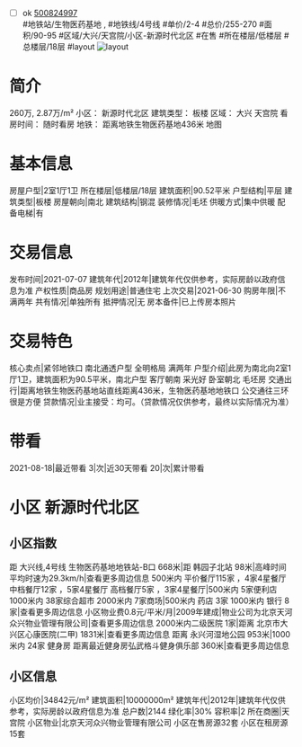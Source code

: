 - [ ] ok [500824997](https://bj.5i5j.com/ershoufang/500824997.html)  
 #地铁站/生物医药基地 ,  #地铁线/4号线
#单价/2-4 #总价/255-270 #面积/90-95   #区域/大兴/天宫院/小区-新源时代北区 #在售 #所在楼层/低楼层 #总楼层/18层 #layout 
![layout](http://image2a.5i5j.com/scm/HOUSE_CUSTOMER/2335ed75d63949c59c76cdd3fc96fb4c.jpg_P5.jpg) 
# 简介 
 260万,  2.87万/m² 
小区： 新源时代北区
建筑类型： 板楼
区域： 大兴 天宫院
看房时间： 随时看房
地铁： 距离地铁生物医药基地436米 地图
# 基本信息 
 房屋户型|2室1厅1卫
所在楼层|低楼层/18层
建筑面积|90.52平米
户型结构|平层
建筑类型|板楼
房屋朝向|南北
建筑结构|钢混
装修情况|毛坯
供暖方式|集中供暖
配备电梯|有
# 交易信息 
 发布时间|2021-07-07
建筑年代|2012年|建筑年代仅供参考，实际房龄以政府信息为准
产权性质|商品房
规划用途|普通住宅
上次交易|2021-06-30
购房年限|不满两年
共有情况|单独所有
抵押情况|无
房本备件|已上传房本照片
# 交易特色 
 核心卖点|紧邻地铁口 南北通透户型  全明格局  满两年
户型介绍|此房为南北向2室1厅1卫，建筑面积为90.5平米，南北户型  客厅朝南 采光好 卧室朝北  毛坯房
交通出行|距离地铁生物医药基地站直线距离436米，生物医药基地地铁口  公交通往三环 很是方便
贷款情况|业主接受：均可。（贷款情况仅供参考，最终以实际情况为准）
# 带看 
 2021-08-18|最近带看	 3|次|近30天带看	 20|次|累计带看
# 小区 新源时代北区
## 小区指数 
 距 大兴线,4号线 生物医药基地地铁站-B口 668米|距 韩园子北站 98米|高峰时间平均时速为29.3km/h|查看更多周边信息
500米内 平价餐厅115家 ，4家4星餐厅
中档餐厅12家 ，5家4星餐厅
高档餐厅5家 ，3家4星餐厅|500米内 5家便利店
1000米内 38家综合超市
2000米内 7家商场|500米内 药店 3家
1000米内 银行 8家|查看更多周边信息
小区物业费0.8元/平米/月|2009年建成|物业公司为北京天河众兴物业管理有限公司|查看更多周边信息
2000米内二级医院 1家|距离 北京市大兴区心康医院(二甲)  1831米|查看更多周边信息
距离 永兴河湿地公园 953米|1000米内 24家 健身房
距离最近健身房弘武格斗健身俱乐部 360米|查看更多周边信息
## 小区信息 
 小区均价|34842元/m²
建筑面积|10000000m²
建筑年代|2012年|建筑年代仅供参考，实际房龄以政府信息为准
总户数|2144
绿化率|30%
容积率|2
所在商圈|天宫院
小区物业|北京天河众兴物业管理有限公司
小区在售房源32套
小区在租房源15套
